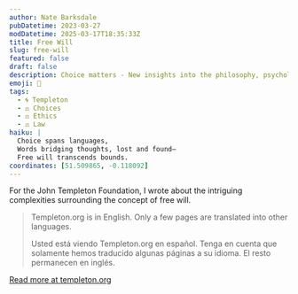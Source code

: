 ```yaml
---
author: Nate Barksdale
pubDatetime: 2023-03-27
modDatetime: 2025-03-17T18:35:33Z
title: Free Will
slug: free-will
featured: false
draft: false
description: Choice matters - New insights into the philosophy, psychology, theology, and neuroscience of free will
emoji: 🤔
tags:
  - 🌀 Templeton
  - ⚖️ Choices
  - ⚖️ Ethics
  - ⚖️ Law
haiku: |
  Choice spans languages,  
  Words bridging thoughts, lost and found—  
  Free will transcends bounds.
coordinates: [51.509865, -0.118092]
---
```


For the John Templeton Foundation, I wrote about the intriguing complexities surrounding the concept of free will.

> Templeton.org is in English. Only a few pages are translated into other languages.
>
> Usted está viendo Templeton.org en español. Tenga en cuenta que solamente hemos traducido algunas páginas a su idioma. El resto permanecen en inglés.

[Read more at templeton.org](https://www.templeton.org/discoveries/free-will)
